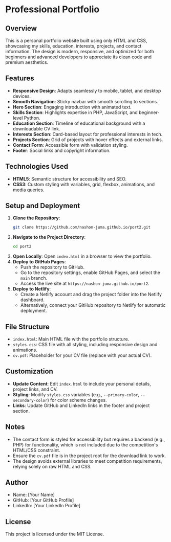 # Professional Portfolio

## Overview
This is a personal portfolio website built using only HTML and CSS, showcasing my skills, education, interests, projects, and contact information. The design is modern, responsive, and optimized for both beginners and advanced developers to appreciate its clean code and premium aesthetics.

## Features
- **Responsive Design**: Adapts seamlessly to mobile, tablet, and desktop devices.
- **Smooth Navigation**: Sticky navbar with smooth scrolling to sections.
- **Hero Section**: Engaging introduction with animated text.
- **Skills Section**: Highlights expertise in PHP, JavaScript, and beginner-level Python.
- **Education Section**: Timeline of educational background with a downloadable CV link.
- **Interests Section**: Card-based layout for professional interests in tech.
- **Projects Section**: Grid of projects with hover effects and external links.
- **Contact Form**: Accessible form with validation styling.
- **Footer**: Social links and copyright information.

## Technologies Used
- **HTML5**: Semantic structure for accessibility and SEO.
- **CSS3**: Custom styling with variables, grid, flexbox, animations, and media queries.

## Setup and Deployment
1. **Clone the Repository**:
   ```bash
   git clone https://github.com/nashon-juma.github.io/port2.git 
   ```
2. **Navigate to the Project Directory**:
   ```bash
   cd port2
   ```
3. **Open Locally**:
   Open `index.html` in a browser to view the portfolio.
4. **Deploy to GitHub Pages**:
   - Push the repository to GitHub.
   - Go to the repository settings, enable GitHub Pages, and select the `main` branch.
   - Access the live site at `https://nashon-juma.github.io/port2`.
5. **Deploy to Netlify**:
   - Create a Netlify account and drag the project folder into the Netlify dashboard.
   - Alternatively, connect your GitHub repository to Netlify for automatic deployment.

## File Structure
- `index.html`: Main HTML file with the portfolio structure.
- `styles.css`: CSS file with all styling, including responsive design and animations.
- `cv.pdf`: Placeholder for your CV file (replace with your actual CV).

## Customization
- **Update Content**: Edit `index.html` to include your personal details, project links, and CV.
- **Styling**: Modify `styles.css` variables (e.g., `--primary-color`, `--secondary-color`) for color scheme changes.
- **Links**: Update GitHub and LinkedIn links in the footer and project section.

## Notes
- The contact form is styled for accessibility but requires a backend (e.g., PHP) for functionality, which is not included due to the competition's HTML/CSS constraint.
- Ensure the `cv.pdf` file is in the project root for the download link to work.
- The design avoids external libraries to meet competition requirements, relying solely on raw HTML and CSS.

## Author
- Name: [Your Name]
- GitHub: [Your GitHub Profile]
- LinkedIn: [Your LinkedIn Profile]

## License
This project is licensed under the MIT License.
